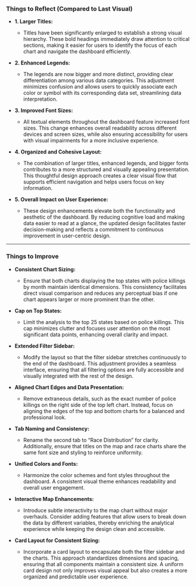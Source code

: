 ### Things to Reflect (Compared to Last Visual)

- **1. Larger Titles:**  
  - Titles have been significantly enlarged to establish a strong visual hierarchy. These bold headings immediately draw attention to critical sections, making it easier for users to identify the focus of each chart and navigate the dashboard efficiently.

- **2. Enhanced Legends:**  
  - The legends are now bigger and more distinct, providing clear differentiation among various data categories. This adjustment minimizes confusion and allows users to quickly associate each color or symbol with its corresponding data set, streamlining data interpretation.

- **3. Improved Font Sizes:**  
  - All textual elements throughout the dashboard feature increased font sizes. This change enhances overall readability across different devices and screen sizes, while also ensuring accessibility for users with visual impairments for a more inclusive experience.

- **4. Organized and Cohesive Layout:**  
  - The combination of larger titles, enhanced legends, and bigger fonts contributes to a more structured and visually appealing presentation. This thoughtful design approach creates a clear visual flow that supports efficient navigation and helps users focus on key information.

- **5. Overall Impact on User Experience:**  
  - These design enhancements elevate both the functionality and aesthetic of the dashboard. By reducing cognitive load and making data easier to read at a glance, the updated design facilitates faster decision-making and reflects a commitment to continuous improvement in user-centric design.

---

### Things to Improve

- **Consistent Chart Sizing:**  
  - Ensure that both charts displaying the top states with police killings by month maintain identical dimensions. This consistency facilitates direct visual comparison and reduces any perceptual bias if one chart appears larger or more prominent than the other.

- **Cap on Top States:**  
  - Limit the analysis to the top 25 states based on police killings. This cap minimizes clutter and focuses user attention on the most significant data points, enhancing overall clarity and impact.

- **Extended Filter Sidebar:**  
  - Modify the layout so that the filter sidebar stretches continuously to the end of the dashboard. This adjustment provides a seamless interface, ensuring that all filtering options are fully accessible and visually integrated with the rest of the design.

- **Aligned Chart Edges and Data Presentation:**  
  - Remove extraneous details, such as the exact number of police killings on the right side of the top left chart. Instead, focus on aligning the edges of the top and bottom charts for a balanced and professional look.

- **Tab Naming and Consistency:**  
  - Rename the second tab to “Race Distribution” for clarity. Additionally, ensure that titles on the map and race charts share the same font size and styling to reinforce uniformity.

- **Unified Colors and Fonts:**  
  - Harmonize the color schemes and font styles throughout the dashboard. A consistent visual theme enhances readability and overall user engagement.

- **Interactive Map Enhancements:**  
  - Introduce subtle interactivity to the map chart without major overhauls. Consider adding features that allow users to break down the data by different variables, thereby enriching the analytical experience while keeping the design clean and accessible.

- **Card Layout for Consistent Sizing:**  
  - Incorporate a card layout to encapsulate both the filter sidebar and the charts. This approach standardizes dimensions and spacing, ensuring that all components maintain a consistent size. A uniform card design not only improves visual appeal but also creates a more organized and predictable user experience.
